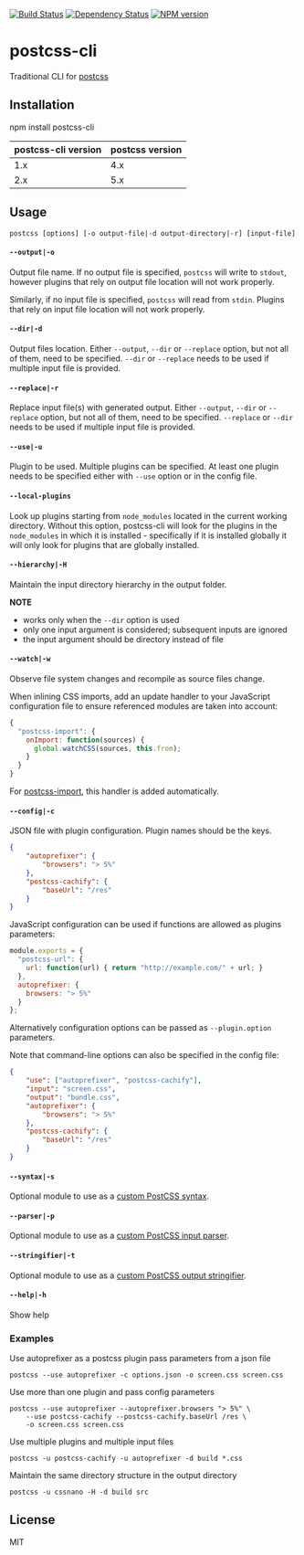 [![Build Status](https://img.shields.io/travis/code42day/postcss-cli.svg)](http://travis-ci.org/code42day/postcss-cli)
[![Dependency Status](https://img.shields.io/gemnasium/code42day/postcss-cli.svg)](https://gemnasium.com/code42day/postcss-cli)
[![NPM version](https://img.shields.io/npm/v/postcss-cli.svg)](http://badge.fury.io/js/postcss-cli)

# postcss-cli

Traditional CLI for [postcss]

## Installation

npm install postcss-cli

| postcss-cli version | postcss version |
| ---- | ---- |
| 1.x | 4.x |
| 2.x | 5.x |

## Usage

    postcss [options] [-o output-file|-d output-directory|-r] [input-file]

#### `--output|-o`

Output file name. If no output file is specified, `postcss` will write to `stdout`, however plugins
that rely on output file location will not work properly.

Similarly, if no input file is specified, `postcss` will read from `stdin`.
Plugins that rely on input file location will not work properly.

#### `--dir|-d`

Output files location. Either `--output`, `--dir` or `--replace` option, but
not all of them, need to be specified. `--dir` or `--replace` needs to be used
if multiple input file is provided.

#### `--replace|-r`

Replace input file(s) with generated output. Either `--output`, `--dir` or
`--replace` option, but not all of them, need to be specified. `--replace` or
`--dir` needs to be used if multiple input file is provided.

#### `--use|-u`

Plugin to be used. Multiple plugins can be specified. At least one plugin needs to be specified either with `--use` option or in the config file.

#### `--local-plugins`

Look up plugins starting from `node_modules` located in the current working
directory. Without this option, postcss-cli will look for the plugins in the
`node_modules` in which it is installed - specifically if it is installed
globally it will only look for plugins that are globally installed.

#### `--hierarchy|-H`

Maintain the input directory hierarchy in the output folder.

**NOTE**
- works only when the `--dir` option is used
- only one input argument is considered; subsequent inputs are ignored
- the input argument should be directory instead of file

#### `--watch|-w`

Observe file system changes and recompile as source files change.

When inlining CSS imports, add an update handler to your JavaScript
configuration file to ensure referenced modules are taken into account:

```js
{
  "postcss-import": {
    onImport: function(sources) {
      global.watchCSS(sources, this.from);
    }
  }
}
```

For [postcss-import], this handler is added automatically.

#### `--config|-c`

JSON file with plugin configuration. Plugin names should be the keys.

````json
{
    "autoprefixer": {
        "browsers": "> 5%"
    },
    "postcss-cachify": {
        "baseUrl": "/res"
    }
}
````

JavaScript configuration can be used if functions are allowed as plugins parameters:

````js
module.exports = {
  "postcss-url": {
    url: function(url) { return "http://example.com/" + url; }
  },
  autoprefixer: {
    browsers: "> 5%"
  }
};
````
Alternatively configuration options can be passed as `--plugin.option` parameters.

Note that command-line options can also be specified in the config file:

````json
{
    "use": ["autoprefixer", "postcss-cachify"],
    "input": "screen.css",
    "output": "bundle.css",
    "autoprefixer": {
        "browsers": "> 5%"
    },
    "postcss-cachify": {
        "baseUrl": "/res"
    }
}
````

#### `--syntax|-s`

Optional module to use as a [custom PostCSS syntax](https://github.com/postcss/postcss#custom-syntaxes).

#### `--parser|-p`

Optional module to use as a [custom PostCSS input parser](https://github.com/postcss/postcss#custom-syntaxes).

#### `--stringifier|-t`

Optional module to use as a [custom PostCSS output stringifier](https://github.com/postcss/postcss#custom-syntaxes).

#### `--help|-h`

Show help

### Examples

Use autoprefixer as a postcss plugin pass parameters from a json file

    postcss --use autoprefixer -c options.json -o screen.css screen.css

Use more than one plugin and pass config parameters

    postcss --use autoprefixer --autoprefixer.browsers "> 5%" \
        --use postcss-cachify --postcss-cachify.baseUrl /res \
        -o screen.css screen.css

Use multiple plugins and multiple input files

    postcss -u postcss-cachify -u autoprefixer -d build *.css

Maintain the same directory structure in the output directory

    postcss -u cssnano -H -d build src

## License

MIT

[postcss]: https://github.com/postcss/postcss
[postcss-import]: https://github.com/postcss/postcss-import
